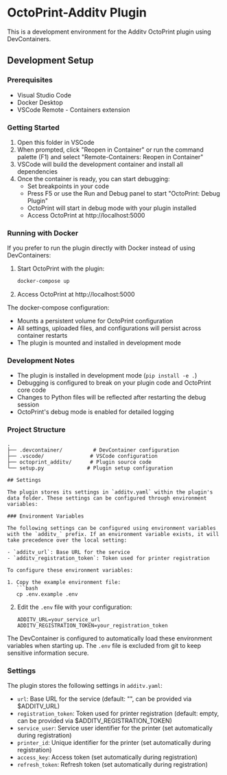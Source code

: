 # OctoPrint-Additv Plugin

This is a development environment for the Additv OctoPrint plugin using DevContainers.

## Development Setup

### Prerequisites
- Visual Studio Code
- Docker Desktop
- VSCode Remote - Containers extension

### Getting Started

1. Open this folder in VSCode
2. When prompted, click "Reopen in Container" or run the command palette (F1) and select "Remote-Containers: Reopen in Container"
3. VSCode will build the development container and install all dependencies
4. Once the container is ready, you can start debugging:
   - Set breakpoints in your code
   - Press F5 or use the Run and Debug panel to start "OctoPrint: Debug Plugin"
   - OctoPrint will start in debug mode with your plugin installed
   - Access OctoPrint at http://localhost:5000

### Running with Docker

If you prefer to run the plugin directly with Docker instead of using DevContainers:

1. Start OctoPrint with the plugin:
   ```bash
   docker-compose up
   ```
2. Access OctoPrint at http://localhost:5000

The docker-compose configuration:
- Mounts a persistent volume for OctoPrint configuration
- All settings, uploaded files, and configurations will persist across container restarts
- The plugin is mounted and installed in development mode

### Development Notes

- The plugin is installed in development mode (`pip install -e .`)
- Debugging is configured to break on your plugin code and OctoPrint core code
- Changes to Python files will be reflected after restarting the debug session
- OctoPrint's debug mode is enabled for detailed logging

### Project Structure

```
.
├── .devcontainer/          # DevContainer configuration
├── .vscode/               # VSCode configuration
├── octoprint_additv/      # Plugin source code
└── setup.py              # Plugin setup configuration

## Settings

The plugin stores its settings in `additv.yaml` within the plugin's data folder. These settings can be configured through environment variables:

### Environment Variables

The following settings can be configured using environment variables with the `additv_` prefix. If an environment variable exists, it will take precedence over the local setting:

- `additv_url`: Base URL for the service
- `additv_registration_token`: Token used for printer registration

To configure these environment variables:

1. Copy the example environment file:
   ```bash
   cp .env.example .env
   ```

2. Edit the `.env` file with your configuration:
   ```
   ADDITV_URL=your_service_url
   ADDITV_REGISTRATION_TOKEN=your_registration_token
   ```

The DevContainer is configured to automatically load these environment variables when starting up. The `.env` file is excluded from git to keep sensitive information secure.

### Settings

The plugin stores the following settings in `additv.yaml`:

- `url`: Base URL for the service (default: "", can be provided via $ADDITV_URL)
- `registration_token`: Token used for printer registration (default: empty, can be provided via $ADDITV_REGISTRATION_TOKEN)
- `service_user`: Service user identifier for the printer (set automatically during registration)
- `printer_id`: Unique identifier for the printer (set automatically during registration)
- `access_key`: Access token (set automatically during registration)
- `refresh_token`: Refresh token (set automatically during registration)
